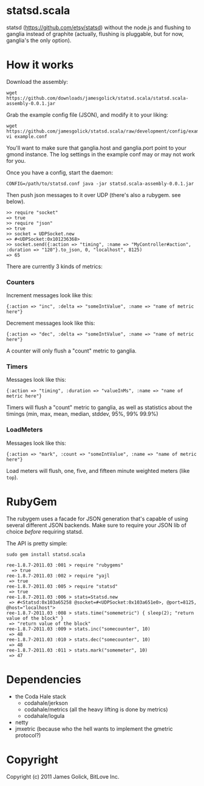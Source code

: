 statsd.scala
============

statsd (https://github.com/etsy/statsd) without the node.js and flushing to ganglia instead of graphite (actually, flushing is pluggable, but for now, ganglia's the only option).

# How it works

Download the assembly:
    
    wget https://github.com/downloads/jamesgolick/statsd.scala/statsd.scala-assembly-0.0.1.jar

Grab the example config file (JSON), and modify it to your liking:
    
    wget https://github.com/jamesgolick/statsd.scala/raw/development/config/example.conf
    vi example.conf

You'll want to make sure that ganglia.host and ganglia.port point to your gmond instance. The log settings in the example conf may or may not work for you.

Once you have a config, start the daemon:

    CONFIG=/path/to/statsd.conf java -jar statsd.scala-assembly-0.0.1.jar

Then push json messages to it over UDP (there's also a rubygem. see below).

    >> require "socket"
    => true
    >> require "json"
    => true
    >> socket = UDPSocket.new 
    => #<UDPSocket:0x101236368>
    >> socket.send({:action => "timing", :name => "MyController#action", :duration => "120"}.to_json, 0, "localhost", 8125)
    => 65

There are currently 3 kinds of metrics:

### Counters

Increment messages look like this:

    {:action => "inc", :delta => "someIntValue", :name => "name of metric here"}

Decrement messages look like this:

    {:action => "dec", :delta => "someIntValue", :name => "name of metric here"}

A counter will only flush a "count" metric to ganglia.

### Timers

Messages look like this:

    {:action => "timing", :duration => "valueInMs", :name => "name of metric here"}

Timers will flush a "count" metric to ganglia, as well as statistics about the timings (min, max, mean, median, stddev, 95%, 99% 99.9%)

### LoadMeters

Messages look like this:

    {:action => "mark", :count => "someIntValue", :name => "name of metric here"}

Load meters will flush, one, five, and fifteen minute weighted meters (like `top`).

# RubyGem

The rubygem uses a facade for JSON generation that's capable of using several different JSON backends. Make sure to require your JSON lib of choice _before_ requiring statsd.

The API is pretty simple:

    sudo gem install statsd.scala

    ree-1.8.7-2011.03 :001 > require "rubygems"
      => true 
    ree-1.8.7-2011.03 :002 > require "yajl
     => true 
    ree-1.8.7-2011.03 :005 > require "statsd"
     => true 
    ree-1.8.7-2011.03 :006 > stats=Statsd.new
     => #<Statsd:0x103a65258 @socket=#<UDPSocket:0x103a651e0>, @port=8125, @host="localhost"> 
    ree-1.8.7-2011.03 :008 > stats.time("somemetric") { sleep(2); "return value of the block" }
     => "return value of the block" 
    ree-1.8.7-2011.03 :009 > stats.inc("somecounter", 10)
     => 48 
    ree-1.8.7-2011.03 :010 > stats.dec("somecounter", 10)
     => 48 
    ree-1.8.7-2011.03 :011 > stats.mark("somemeter", 10)
     => 47 

# Dependencies

* the Coda Hale stack
  * codahale/jerkson
  * codahale/metrics (all the heavy lifting is done by metrics)
  * codahale/logula
* netty
* jmxetric (because who the hell wants to implement the gmetric protocol?)

# Copyright

Copyright (c) 2011 James Golick, BitLove Inc.
